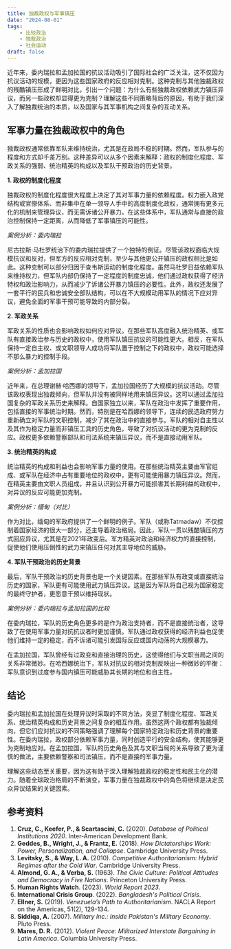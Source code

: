 ```yaml
---
title: 独裁政权与军事镇压
date: "2024-08-01"
tags:
    - 比较政治
    - 独裁政治
    - 社会运动
draft: false
---
```



近年来，委内瑞拉和孟加拉国的抗议活动吸引了国际社会的广泛关注，这不仅因为抗议活动的规模，更因为这些国家政府的反应相对克制。这种克制与其他独裁政权的残酷镇压形成了鲜明对比，引出一个问题：为什么有些独裁政权依赖武力镇压异议，而另一些政权却显得更为克制？理解这些不同策略背后的原因，有助于我们深入了解独裁统治的本质，以及国家与其军事机构之间复杂的互动关系。

## 军事力量在独裁政权中的角色

独裁政权通常依靠军队来维持统治，尤其是在政局不稳的时期。然而，军队参与的程度和方式却千差万别。这种差异可以从多个因素来解释：政权的制度化程度、军政关系的强弱、统治精英的构成以及军队干预政治的历史背景。

**1. 政权的制度化程度**

独裁政权的制度化程度很大程度上决定了其对军事力量的依赖程度。权力嵌入政党结构或官僚体系、而非集中在单一领导人手中的高度制度化政权，通常拥有更多元化的机制来管理异议，而无需诉诸公开暴力。在这些体系中，军队通常与直接的政治控制保持一定距离，从而降低了军事镇压的可能性。

*案例分析：委内瑞拉*

尼古拉斯·马杜罗统治下的委内瑞拉提供了一个独特的例证。尽管该政权面临大规模抗议和反对，但军方的反应相对克制，至少与其他更公开镇压的政权相比是如此。这种克制可以部分归因于查韦斯运动的制度化程度。虽然马杜罗日益依赖军队来维持权力，但军队内部仍保持了一定程度的制度忠诚，他们通过政权获得了经济特权和政治影响力，从而减少了诉诸公开暴力镇压的必要性。此外，政权还发展了一套平行的民兵和忠诚安全部队结构，可以在不大规模动用军队的情况下应对异议，避免全面的军事干预可能导致的内部分裂。

**2. 军政关系**

军政关系的性质也会影响政权如何应对异议。在那些军队高度融入统治精英、或军队有直接政治参与历史的政权中，使用军队镇压抗议的可能性更大。相反，在军队保持一定自主权、或文职领导人成功将军队置于控制之下的政权中，政权可能选择不那么暴力的控制手段。

*案例分析：孟加拉国*

近年来，在总理谢赫·哈西娜的领导下，孟加拉国经历了大规模的抗议活动。尽管该政权表现出独裁倾向，但军队并没有被同样地用来镇压异议。这可以通过孟加拉国复杂的军政关系历史来解释。自国家独立以来，军队在政治中发挥了重要作用，包括直接的军事统治时期。然而，特别是在哈西娜的领导下，连续的民选政府努力重新确立对军队的文职控制，减少了其在政治中的直接参与。军队的相对自主性以及其作为稳定力量而非镇压工具的历史角色，导致了对抗议活动的更为克制的反应。政权更多依赖警察部队和司法系统来镇压异议，而不是直接动用军队。

**3. 统治精英的构成**

统治精英的构成和利益也会影响军事力量的使用。在那些统治精英主要由军官组成、或军队在经济中占有重要地位的政权中，更有可能使用暴力镇压异议。然而，在精英主要由文职人员组成，并且认识到公开暴力可能损害其长期利益的政权中，对异议的反应可能更加克制。

*案例分析：缅甸（对比）*

作为对比，缅甸的军政府提供了一个鲜明的例子。军队（或称Tatmadaw）不仅控制着国家经济的很大一部分，还主导着政治格局。因此，军队一贯以残酷镇压的方式回应异议，尤其是在2021年政变后。军方精英对政治和经济权力的直接控制，促使他们使用压倒性的武力来镇压任何对其主导地位的威胁。

**4. 军队干预政治的历史背景**

最后，军队干预政治的历史背景也是一个关键因素。在那些军队有政变或直接统治历史的国家，军队更有可能使用武力镇压异议。这是因为军队将自己视为国家稳定的最终守护者，更愿意干预以维持现状。

*案例分析：委内瑞拉与孟加拉国的比较*

在委内瑞拉，军队的历史角色更多的是作为政治支持者，而不是直接统治者，这导致了在使用军事力量对抗抗议者时更加谨慎。军队通过政权获得的经济利益也促使他们维持一定的稳定，而不诉诸可能引发国际反应或国内动荡的大规模暴力。

在孟加拉国，军队曾经有过政变和直接治理的历史，这使得他们与文职当局之间的关系非常微妙。在哈西娜统治下，军队对抗议的相对克制反映出一种微妙的平衡：军队意识到过度参与国内镇压可能威胁其长期的地位和自主性。

## 结论

委内瑞拉和孟加拉国在处理异议时采取的不同方法，突显了制度化程度、军政关系、统治精英构成和历史背景之间复杂的相互作用。虽然这两个政权都有独裁倾向，但它们应对抗议的不同策略强调了理解每个国家特定政治和历史背景的重要性。在委内瑞拉，政权部分依赖军事力量，同时创造平行的安全结构，使其能够更为克制地应对。在孟加拉国，军队的历史角色及其与文职当局的关系导致了更为谨慎的做法，主要依赖警察和司法镇压，而不是直接的军事力量。

理解这些动态至关重要，因为这有助于深入理解独裁政权的稳定性和民主化的潜力。随着全球政治格局的不断演变，军事力量在独裁政权中的角色将继续是决定民众异议结果的关键因素。

## 参考资料

1. **Cruz, C., Keefer, P., & Scartascini, C.** (2020). *Database of Political Institutions 2020*. Inter-American Development Bank.  
2. **Geddes, B., Wright, J., & Frantz, E.** (2018). *How Dictatorships Work: Power, Personalization, and Collapse*. Cambridge University Press.  
3. **Levitsky, S., & Way, L. A.** (2010). *Competitive Authoritarianism: Hybrid Regimes after the Cold War*. Cambridge University Press.  
4. **Almond, G. A., & Verba, S.** (1963). *The Civic Culture: Political Attitudes and Democracy in Five Nations*. Princeton University Press.  
5. **Human Rights Watch**. (2023). *World Report 2023*.  
6. **International Crisis Group**. (2022). *Bangladesh's Political Crisis*.  
7. **Ellner, S.** (2019). *Venezuela’s Path to Authoritarianism*. NACLA Report on the Americas, 51(2), 129-134.  
8. **Siddiqa, A.** (2007). *Military Inc.: Inside Pakistan's Military Economy*. Pluto Press.  
9. **Mares, D. R.** (2012). *Violent Peace: Militarized Interstate Bargaining in Latin America*. Columbia University Press.
